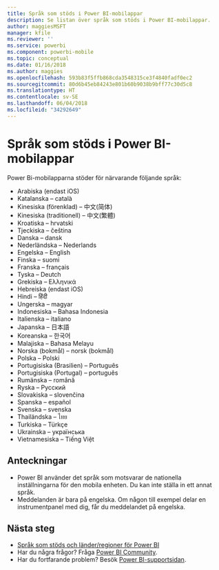 ```yaml
---
title: Språk som stöds i Power BI-mobilappar
description: Se listan över språk som stöds i Power BI-mobilappar.
author: maggiesMSFT
manager: kfile
ms.reviewer: ''
ms.service: powerbi
ms.component: powerbi-mobile
ms.topic: conceptual
ms.date: 01/16/2018
ms.author: maggies
ms.openlocfilehash: 593b83f5ffb868cda3548315ce3f4840fadf0ec2
ms.sourcegitcommit: 80d6b45eb84243e801b60b9038b9bff77c30d5c8
ms.translationtype: HT
ms.contentlocale: sv-SE
ms.lasthandoff: 06/04/2018
ms.locfileid: "34292649"
---
```

# <a name="supported-languages-in-the-power-bi-mobile-apps"></a>Språk som stöds i Power BI-mobilappar
Power Bi-mobilapparna stöder för närvarande följande språk:

* Arabiska (endast iOS)
* Katalanska – català
* Kinesiska (förenklad) – 中文(简体)
* Kinesiska (traditionell) – 中文(繁體)
* Kroatiska – hrvatski
* Tjeckiska – čeština
* Danska – dansk
* Nederländska – Nederlands
* Engelska – English
* Finska – suomi
* Franska – français
* Tyska – Deutch
* Grekiska – Ελληνικά
* Hebreiska (endast iOS)
* Hindi – हिंदी
* Ungerska – magyar
* Indonesiska – Bahasa Indonesia
* Italienska – italiano
* Japanska – 日本語
* Koreanska – 한국어
* Malajiska – Bahasa Melayu
* Norska (bokmål) – norsk (bokmål)
* Polska – Polski
* Portugisiska (Brasilien) – Português
* Portugisiska (Portugal) – português
* Rumänska – română
* Ryska – Русский
* Slovakiska – slovenčina
* Spanska – español
* Svenska – svenska
* Thailändska – ไทย
* Turkiska – Türkçe
* Ukrainska – українська
* Vietnamesiska – Tiếng Việt

## <a name="notes"></a>Anteckningar
* Power BI använder det språk som motsvarar de nationella inställningarna för den mobila enheten. Du kan inte ställa in ett annat språk.
* Meddelanden är bara på engelska. Om någon till exempel delar en instrumentpanel med dig, får du meddelandet på engelska. 

## <a name="next-steps"></a>Nästa steg
* [Språk som stöds och länder/regioner för Power BI](supported-languages-countries-regions.md)
* Har du några frågor? Fråga [Power BI Community](http://community.powerbi.com/).
* Har du fortfarande problem? Besök [Power BI-supportsidan](https://powerbi.microsoft.com/support/).

